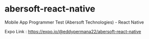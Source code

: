 # abersoft-react-native
Mobile App Programmer Test (Abersoft Technologies) - React Native


Expo Link : https://expo.io/@eddypermana22/abersoft-react-native